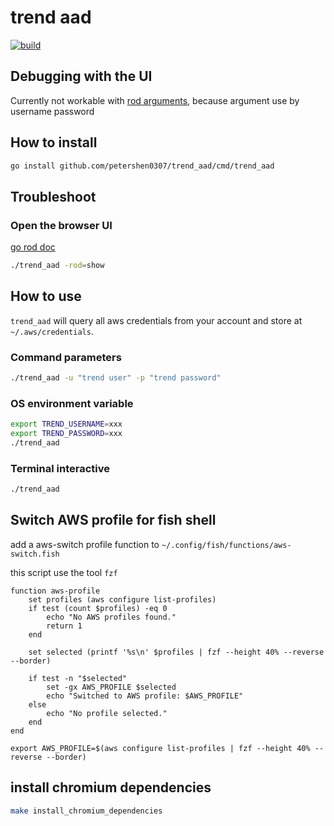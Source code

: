 # trend aad

[![build](https://github.com/petershen0307/trend_aad/actions/workflows/build.yaml/badge.svg)](https://github.com/petershen0307/trend_aad/actions/workflows/build.yaml)

## Debugging with the UI

Currently not workable with [rod arguments](https://pkg.go.dev/github.com/go-rod/rod/lib/defaults), because argument use by username password

## How to install

```bash
go install github.com/petershen0307/trend_aad/cmd/trend_aad
```

## Troubleshoot

### Open the browser UI

[go rod doc](https://go-rod.github.io/#/get-started/README)

```bash
./trend_aad -rod=show
```

## How to use

`trend_aad` will query all aws credentials from your account and store at `~/.aws/credentials`.

### Command parameters

```bash
./trend_aad -u "trend user" -p "trend password"
```

### OS environment variable

```bash
export TREND_USERNAME=xxx
export TREND_PASSWORD=xxx
./trend_aad
```

### Terminal interactive

```bash
./trend_aad
```

## Switch AWS profile for fish shell

add a aws-switch profile function to `~/.config/fish/functions/aws-switch.fish`

this script use the tool `fzf`

```fish
function aws-profile
    set profiles (aws configure list-profiles)
    if test (count $profiles) -eq 0
        echo "No AWS profiles found."
        return 1
    end

    set selected (printf '%s\n' $profiles | fzf --height 40% --reverse --border)

    if test -n "$selected"
        set -gx AWS_PROFILE $selected
        echo "Switched to AWS profile: $AWS_PROFILE"
    else
        echo "No profile selected."
    end
end

export AWS_PROFILE=$(aws configure list-profiles | fzf --height 40% --reverse --border)
```

## install chromium dependencies

```bash
make install_chromium_dependencies
```
